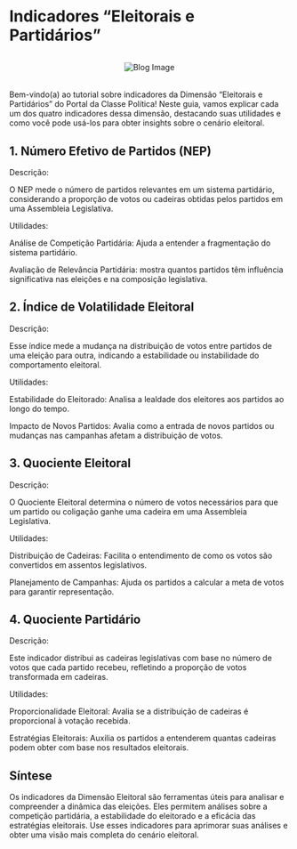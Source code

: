 # Indicadores “Eleitorais e Partidários”

<div style="max-height: 400px; max-width: 100%; overflow: hidden; display: flex; justify-content: center; align-items: center; border-radius: 10px; margin-bottom: 32px; margin-top: 32px">
  <img src="/img/blog/smile.png" alt="Blog Image" style="max-height: 100%; max-width: 100%; object-fit: contain;">
</div>

Bem-vindo(a) ao tutorial sobre indicadores da Dimensão “Eleitorais e Partidários” do Portal da Classe Política! Neste guia, vamos explicar cada um dos quatro indicadores dessa dimensão, destacando suas utilidades e como você pode usá-los para obter insights sobre o cenário eleitoral.

## 1. Número Efetivo de Partidos (NEP)

Descrição:

O NEP mede o número de partidos relevantes em um sistema partidário, considerando a proporção de votos ou cadeiras obtidas pelos partidos em uma Assembleia Legislativa.

Utilidades:

Análise de Competição Partidária: Ajuda a entender a fragmentação do sistema partidário.

Avaliação de Relevância Partidária: mostra quantos partidos têm influência significativa nas eleições e na composição legislativa.

## 2. Índice de Volatilidade Eleitoral

Descrição:

Esse índice mede a mudança na distribuição de votos entre partidos de uma eleição para outra, indicando a estabilidade ou instabilidade do comportamento eleitoral.

Utilidades:

Estabilidade do Eleitorado: Analisa a lealdade dos eleitores aos partidos ao longo do tempo.

Impacto de Novos Partidos: Avalia como a entrada de novos partidos ou mudanças nas campanhas afetam a distribuição de votos.

## 3. Quociente Eleitoral

Descrição:

O Quociente Eleitoral determina o número de votos necessários para que um partido ou coligação ganhe uma cadeira em uma Assembleia Legislativa.

Utilidades:

Distribuição de Cadeiras: Facilita o entendimento de como os votos são convertidos em assentos legislativos.

Planejamento de Campanhas: Ajuda os partidos a calcular a meta de votos para garantir representação.

## 4. Quociente Partidário

Descrição:

Este indicador distribui as cadeiras legislativas com base no número de votos que cada partido recebeu, refletindo a proporção de votos transformada em cadeiras.

Utilidades:

Proporcionalidade Eleitoral: Avalia se a distribuição de cadeiras é proporcional à votação recebida.

Estratégias Eleitorais: Auxilia os partidos a entenderem quantas cadeiras podem obter com base nos resultados eleitorais.

## Síntese

Os indicadores da Dimensão Eleitoral são ferramentas úteis para analisar e compreender a dinâmica das eleições. Eles permitem análises sobre a competição partidária, a estabilidade do eleitorado e a eficácia das estratégias eleitorais. Use esses indicadores para aprimorar suas análises e obter uma visão mais completa do cenário eleitoral.
